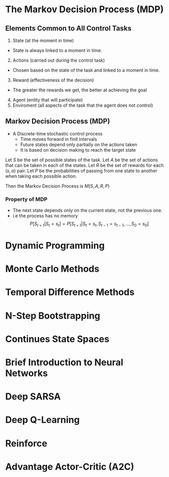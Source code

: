 # The Markov Decision Process (MDP)
## Elements Common to All Control Tasks
1. State (at the moment in time)
- State is always linked to a moment in time.
2. Actions (carried out during the control task)
- Chosen based on the state of the task and linked to a moment in time.
3. Reward (effectiveness of the decision)
- The greater the rewards we get, the better at achieving the goal
4. Agent (entity that will participate)
5. Enviroment (all aspects of the task that the agent does not control)

## Markov Decision Process (MDP)
- A Discrete-time stochastic control process
  - Time moves forward in finit intervals
  - Future states depend only partially on the actions taken
  - It is based on decision making to reach the target state

Let $S$ be the set of possible states of the task.
Let $A$ be the set of actions that can be taken in each of the states.
Let $R$ be the set of rewards for each $(s, a)$ pair.
Let $P$ be the probabilities of passing from one state to another when taking each possible action.

Then the Markov Decision Process is $M(S, A, R, P)$

### Property of MDP
- The next state depends only on the current state, not the previous one.
- i.e the process has no memory
$$P[S_{t+1}\vert S_{t}=s_{t}]= P[S_{t+1}\vert S_{t}=s_{t}, S_{t-1}=s_{t-1}, ..., S_{0}=s_{0}]$$



# Dynamic Programming

# Monte Carlo Methods

# Temporal Difference Methods

# N-Step Bootstrapping

# Continues State Spaces

# Brief Introduction to Neural Networks

# Deep SARSA

# Deep Q-Learning

# Reinforce

# Advantage Actor-Critic (A2C)

